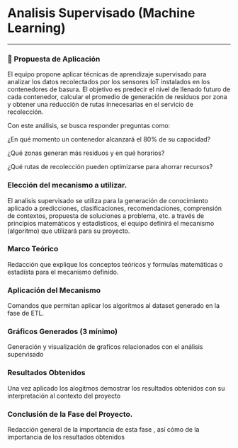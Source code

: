 # Analisis Supervisado (Machine Learning)
<HR>

### 📌 Propuesta de Aplicación

El equipo propone aplicar técnicas de aprendizaje supervisado para analizar los datos recolectados por los sensores IoT instalados en los contenedores de basura.
El objetivo es predecir el nivel de llenado futuro de cada contenedor, calcular el promedio de generación de residuos por zona y obtener una reducción de rutas innecesarias en el servicio de recolección.

Con este análisis, se busca responder preguntas como:

¿En qué momento un contenedor alcanzará el 80% de su capacidad?

¿Qué zonas generan más residuos y en qué horarios?

¿Qué rutas de recolección pueden optimizarse para ahorrar recursos?


### Elección del mecanismo a utilizar.
El analisis supervisado se utiliza para la generación de conocimiento aplicado a predicciones, clasificaciones, recomendaciones, comprensión de contextos, propuesta de soluciones a problema, etc. a través de principios matemáticos y estadisticos, el equipo definirá el mecanismo (algoritmo) que utilizará para su proyecto.


### Marco Teórico
Redacción que explique los conceptos teóricos y formulas matemáticas o estadísta para el mecanismo definido.


### Aplicación del Mecanismo
Comandos que permitan aplicar los algoritmos al dataset generado en la fase de ETL.


### Gráficos Generados (3 mínimo)
Generación y visualización de graficos relacionados con el análisis supervisado


### Resultados Obtenidos
Una vez aplicado los alogitmos demostrar los resultados obtenidos con su interpretación al contexto del proyecto


### Conclusión de la Fase del Proyecto.
Redacción general de la importancia de esta fase , así cómo de la importancia de los resultados obtenidos


